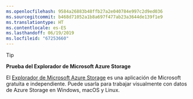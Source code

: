 ```yaml
---
ms.openlocfilehash: 9584a26883b48ffb27a2e040784e997c2d9ed036
ms.sourcegitcommit: b468d71052a1b8a697f477ab23a3644de139f1e9
ms.translationtype: HT
ms.contentlocale: es-ES
ms.lasthandoff: 06/19/2019
ms.locfileid: "67253660"
---
```

> [!TIP]
> 
> **Prueba del Explorador de Microsoft Azure Storage**
> 
> El [Explorador de Microsoft Azure Storage](/azure/vs-azure-tools-storage-manage-with-storage-explorer) es una aplicación de Microsoft gratuita e independiente. Puede usarla para trabajar visualmente con datos de Azure Storage en Windows, macOS y Linux.
> 
> 
